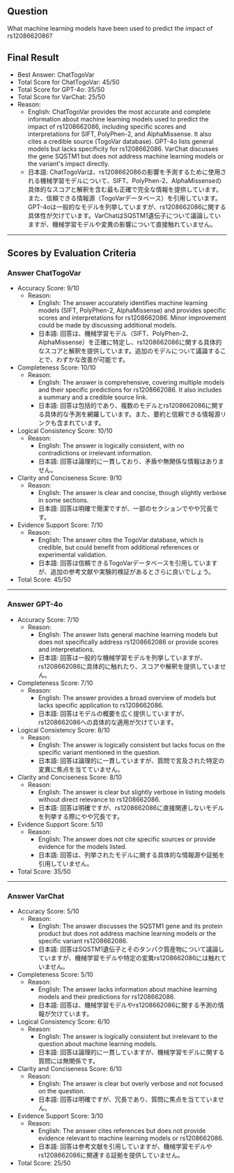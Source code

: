 ## Question

What machine learning models have been used to predict the impact of rs1208662086?

## Final Result

- Best Answer: ChatTogoVar
- Total Score for ChatTogoVar: 45/50
- Total Score for GPT-4o: 35/50
- Total Score for VarChat: 25/50
- Reason:
  - English: ChatTogoVar provides the most accurate and complete information about machine learning models used to predict the impact of rs1208662086, including specific scores and interpretations for SIFT, PolyPhen-2, and AlphaMissense. It also cites a credible source (TogoVar database). GPT-4o lists general models but lacks specificity for rs1208662086. VarChat discusses the gene SQSTM1 but does not address machine learning models or the variant's impact directly.
  - 日本語: ChatTogoVarは、rs1208662086の影響を予測するために使用される機械学習モデルについて、SIFT、PolyPhen-2、AlphaMissenseの具体的なスコアと解釈を含む最も正確で完全な情報を提供しています。また、信頼できる情報源（TogoVarデータベース）を引用しています。GPT-4oは一般的なモデルを列挙していますが、rs1208662086に関する具体性が欠けています。VarChatはSQSTM1遺伝子について議論していますが、機械学習モデルや変異の影響について直接触れていません。

---

## Scores by Evaluation Criteria

### Answer ChatTogoVar
- Accuracy Score: 9/10
  - Reason: 
    - English: The answer accurately identifies machine learning models (SIFT, PolyPhen-2, AlphaMissense) and provides specific scores and interpretations for rs1208662086. Minor improvement could be made by discussing additional models.
    - 日本語: 回答は、機械学習モデル（SIFT、PolyPhen-2、AlphaMissense）を正確に特定し、rs1208662086に関する具体的なスコアと解釈を提供しています。追加のモデルについて議論することで、わずかな改善が可能です。
- Completeness Score: 10/10
  - Reason: 
    - English: The answer is comprehensive, covering multiple models and their specific predictions for rs1208662086. It also includes a summary and a credible source link.
    - 日本語: 回答は包括的であり、複数のモデルとrs1208662086に関する具体的な予測を網羅しています。また、要約と信頼できる情報源リンクも含まれています。
- Logical Consistency Score: 10/10
  - Reason: 
    - English: The answer is logically consistent, with no contradictions or irrelevant information.
    - 日本語: 回答は論理的に一貫しており、矛盾や無関係な情報はありません。
- Clarity and Conciseness Score: 9/10
  - Reason: 
    - English: The answer is clear and concise, though slightly verbose in some sections.
    - 日本語: 回答は明確で簡潔ですが、一部のセクションでやや冗長です。
- Evidence Support Score: 7/10
  - Reason: 
    - English: The answer cites the TogoVar database, which is credible, but could benefit from additional references or experimental validation.
    - 日本語: 回答は信頼できるTogoVarデータベースを引用していますが、追加の参考文献や実験的検証があるとさらに良いでしょう。
- Total Score: 45/50

---

### Answer GPT-4o
- Accuracy Score: 7/10
  - Reason: 
    - English: The answer lists general machine learning models but does not specifically address rs1208662086 or provide scores and interpretations.
    - 日本語: 回答は一般的な機械学習モデルを列挙していますが、rs1208662086に具体的に触れたり、スコアや解釈を提供していません。
- Completeness Score: 7/10
  - Reason: 
    - English: The answer provides a broad overview of models but lacks specific application to rs1208662086.
    - 日本語: 回答はモデルの概要を広く提供していますが、rs1208662086への具体的な適用が欠けています。
- Logical Consistency Score: 8/10
  - Reason: 
    - English: The answer is logically consistent but lacks focus on the specific variant mentioned in the question.
    - 日本語: 回答は論理的に一貫していますが、質問で言及された特定の変異に焦点を当てていません。
- Clarity and Conciseness Score: 8/10
  - Reason: 
    - English: The answer is clear but slightly verbose in listing models without direct relevance to rs1208662086.
    - 日本語: 回答は明確ですが、rs1208662086に直接関連しないモデルを列挙する際にやや冗長です。
- Evidence Support Score: 5/10
  - Reason: 
    - English: The answer does not cite specific sources or provide evidence for the models listed.
    - 日本語: 回答は、列挙されたモデルに関する具体的な情報源や証拠を引用していません。
- Total Score: 35/50

---

### Answer VarChat
- Accuracy Score: 5/10
  - Reason: 
    - English: The answer discusses the SQSTM1 gene and its protein product but does not address machine learning models or the specific variant rs1208662086.
    - 日本語: 回答はSQSTM1遺伝子とそのタンパク質産物について議論していますが、機械学習モデルや特定の変異rs1208662086には触れていません。
- Completeness Score: 5/10
  - Reason: 
    - English: The answer lacks information about machine learning models and their predictions for rs1208662086.
    - 日本語: 回答は、機械学習モデルやrs1208662086に関する予測の情報が欠けています。
- Logical Consistency Score: 6/10
  - Reason: 
    - English: The answer is logically consistent but irrelevant to the question about machine learning models.
    - 日本語: 回答は論理的に一貫していますが、機械学習モデルに関する質問には無関係です。
- Clarity and Conciseness Score: 6/10
  - Reason: 
    - English: The answer is clear but overly verbose and not focused on the question.
    - 日本語: 回答は明確ですが、冗長であり、質問に焦点を当てていません。
- Evidence Support Score: 3/10
  - Reason: 
    - English: The answer cites references but does not provide evidence relevant to machine learning models or rs1208662086.
    - 日本語: 回答は参考文献を引用していますが、機械学習モデルやrs1208662086に関連する証拠を提供していません。
- Total Score: 25/50